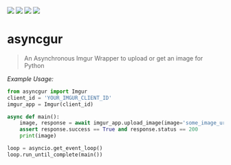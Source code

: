 [![](https://img.shields.io/pypi/v/asyncgur.svg)](https://pypi.org/project/asyncgur/) [![](https://img.shields.io/pypi/dm/asyncgur.svg?style=plastic)](https://pypi.org/project/asyncgur/) [![](https://img.shields.io/github/license/Dyleee/asyncgur.svg?style=plastic)](https://pypi.org/project/asyncgur/) [![](https://img.shields.io/github/stars/Dyleee/asyncgur.svg?style=plastic)](https://pypi.org/project/asyncgur/)

# asyncgur

> An Asynchronous Imgur Wrapper to upload or get an image for Python


*Example Usage:*
```python
from asyncgur import Imgur
client_id = 'YOUR_IMGUR_CLIENT_ID'
imgur_app = Imgur(client_id)

async def main():
    image, response = await imgur_app.upload_image(image='some_image_url_or_bytes')
    assert response.success == True and response.status == 200
    print(image)

loop = asyncio.get_event_loop()
loop.run_until_complete(main())
